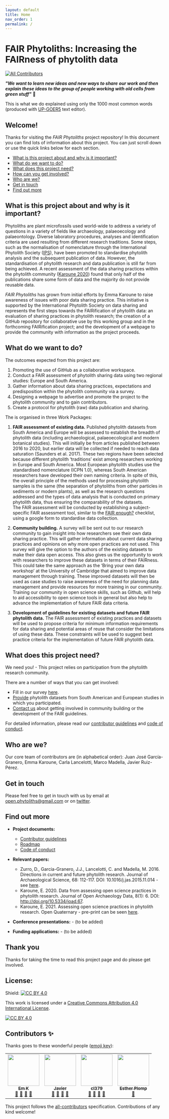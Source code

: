 ```yaml
---
layout: default
title: Home
nav_order: 1
permalink: /
---
```


# FAIR Phytoliths: Increasing the FAIRness of phytolith data
<!-- ALL-CONTRIBUTORS-BADGE:START - Do not remove or modify this section -->
[![All Contributors](https://img.shields.io/badge/all_contributors-4-orange.svg?style=flat-square)](#contributors-)
<!-- ALL-CONTRIBUTORS-BADGE:END -->

**_"We want to learn new ideas and new ways to share our work and then explain these ideas to the group of people working with old cells from green stuff"_** :seedling:

This is what we do explained using only the 1000 most common words (produced with [UP-GOER5](https://splasho.com/upgoer5/) text editor).

## Welcome!

Thanks for visiting the _FAIR Phytoliths_ project repository! In this document you can find lots of information about this project. You can just scroll down or use the quick links below for each section.

* [What is this project about and why is it important?](#what-is-this-project-about-and-why-is-it-important)
* [What do we want to do?](#what-do-we-want-to-do)
* [What does this project need?](#what-does-this-project-need)
* [How can you get involved?](#how-can-you-get-involved)
* [Who are we?](#who-are-we)
* [Get in touch](#get-in-touch)
* [Find out more](#find-out-more)

## What is this project about and why is it important?
Phytoliths are plant microfossils used world-wide to address a variety of questions in a variety of fields like archaeology, palaeoecology and palaeontology. Diverse laboratory procedures, analyses and identification criteria are used resulting from different research traditions. Some steps, such as the normalisation of nomenclature through the International Phytolith Society ([IPS](https://phytoliths.org/)), have been promoted to standardise phytolith analysis and the subsequent publication of data. However, the standardisation of phytolith research and data publication is still far from being achieved. A recent assessment of the data sharing practices within the phytolith community ([Karoune 2020](http://doi.org/10.5334/joad.67)) found that only half of the publications share some form of data and the majority do not provide reusable data.

*FAIR Phytoliths* has grown from initial efforts by Emma Karoune to raise awareness of issues with poor data sharing practice. This initiative is supported by the International Phytolith Society on data sharing and represents the first steps towards the FAIRification of phytolith data: an evaluation of sharing practices in phytolith research; the creation of a GitHub repository for collaborative use by this working group and in the forthcoming FAIRification project; and the development of a webpage to provide the community with information as the project proceeds.


## What do we want to do?
The outcomes expected from this project are:
1. Promoting the use of GitHub as a collaborative workspace.
2. Conduct a FAIR assessment of phytolith sharing data using two regional studies: Europe and South America.
3. Gather information about data sharing practices, expectations and predisposition within the phytolith community via a survey.
4. Designing a webpage to advertise and promote the project to the phytolith community and to gain contributors.
5. Create a protocol for phytolith (raw) data publication and sharing.

The is organised in three Work Packages:

1. **FAIR assessment of existing data.**
Published phytolith datasets from South America and Europe will be assessed to establish the breadth of phytolith data (including archaeological, palaeoecological and modern botanical studies). This will initially be from articles published between 2016 to 2020, but earlier data will be collected if needed to reach data saturation (Saunders et al. 2017). These two regions have been selected because different phytolith ‘traditions’ exist among researchers working in Europe and South America. Most European phytolith studies use the standardised nomenclature (ICPN 1.0), whereas South American researchers have developed their own naming criteria. In spite of this, the overall principle of the methods used for processing phytolith samples is the same (the separation of phytoliths from other particles in sediments or modern plants), as well as the research questions addressed and the types of data analysis that is conducted on primary phytolith data, thus ensuring the comparability of the datasets.  
The FAIR assessment will be conducted by establishing a subject-specific FAIR assessment tool, similar to the [FAIR enough?](https://docs.google.com/forms/d/e/1FAIpQLSf7t1Z9IOBoj5GgWqik8KnhtH3B819Ch6lD5KuAz7yn0I0Opw/viewform) checklist, using a google form to standardise data collection. 

2. **Community building.**
A survey will be sent out to our research community to gain insight into how researchers see their own data sharing practice. This will gather information about current data sharing practices and opinions on why more open practices are not used. This survey will give the option to the authors of the existing datasets to make their data open access. This also gives us the opportunity to work with researchers to improve these datasets in terms of their FAIRness. This could take the same approach as the ‘Bring your own data workshop’ at the University of Cambridge that aimed to improve data management through training. These improved datasets will then be used as case studies to raise awareness of the need for planning data management and provide resources for more training in our community. Training our community in open science skills, such as Github, will help to aid accessibility to open science tools in general but also help to advance the implementation of future FAIR data criteria. 

3. **Development of guidelines for existing datasets and future FAIR phytolith data.**
The FAIR assessment of existing practices and datasets will be used to propose criteria for minimum information requirements for data sharing and potential areas of reuse that consider the limitations of using these data. These constraints will be used to suggest best practice criteria for the implementation of future FAIR phytolith data.


## What does this project need?

We need you! - This project relies on participation from the phytolith research community. 

There are a number of ways that you can get involved:
* Fill in our survey [here](https://docs.google.com/forms/d/e/1FAIpQLScTsVzHZkX_JKfhvoZKCpvihooaWduw_s_qSXNbUL99DfSM-w/viewform).
* [Provide](mailto:open.phytoliths@gmail.com) phytolith datasets from South American and European studies in which you participated.
* [Contact us](#get-in-touch) about getting involved in community building or the development of the FAIR guidelines.

For detailed information, please read our [contributor guidelines](https://open-phytoliths.github.io//FAIR-phytoliths/CONTRIBUTING.html) and [code of conduct](https://open-phytoliths.github.io//FAIR-phytoliths/CODE_OF_CONDUCT.html).

## Who are we?
Our core team of contributors are (in alphabetical order): Juan José García-Granero, Emma Karoune, Carla Lancelotti, Marco Madella, Javier Ruiz-Pérez.

## Get in touch

Please feel free to get in touch with us by email at open.phytoliths@gmail.com or on [twitter](https://twitter.com/open_phytoliths).

## Find out more

* **Project documents:**
  *  [Contributor guidelines](https://open-phytoliths.github.io//FAIR-phytoliths/CONTRIBUTING.html)
  *  [Roadmap](https://open-phytoliths.github.io//FAIR-phytoliths/ROADMAP.html)
  *  [Code of conduct](https://open-phytoliths.github.io//FAIR-phytoliths/CODE_OF_CONDUCT.html)
* **Relevant papers:**
  *  Zurro, D., Garcia-Granero, J.J., Lancelotti, C. and Madella, M. 2016. Directions in current and future phytolith research. Journal of Archaeological Science, 68: 112-117. DOI: 10.1016/j.jas.2015.11.014 - see [here](https://www.researchgate.net/publication/289367919_Directions_in_current_and_future_phytolith_research).
  *  Karoune, E. 2020. Data from assessing open science practices in phytolith research. Journal of Open Archaeology Data, 8(1): 6. DOI: http://doi.org/10.5334/joad.67.
  *  Karoune, E. 2021. Assessing open science practices in phytolith research. Open Quaternary - pre-print can be seen [here](https://osf.io/fa7q3/).

* **Conference presentations:** - (to be added)

* **Funding applications:** - (to be added)


## Thank you
Thanks for taking the time to read this project page and do please get involved.


## License:
Shield: [![CC BY 4.0][cc-by-shield]][cc-by]

This work is licensed under a
[Creative Commons Attribution 4.0 International License][cc-by].

[![CC BY 4.0][cc-by-image]][cc-by]

[cc-by]: http://creativecommons.org/licenses/by/4.0/
[cc-by-image]: https://i.creativecommons.org/l/by/4.0/88x31.png
[cc-by-shield]: https://img.shields.io/badge/License-CC%20BY%204.0-lightgrey.svg

## Contributors ✨

Thanks goes to these wonderful people ([emoji key](https://allcontributors.org/docs/en/emoji-key)):

<!-- ALL-CONTRIBUTORS-LIST:START - Do not remove or modify this section -->
<!-- prettier-ignore-start -->
<!-- markdownlint-disable -->
<table>
  <tr>
    <td align="center"><a href="https://github.com/EKaroune"><img src="https://avatars.githubusercontent.com/u/58147174?v=4?s=100" width="100px;" alt=""/><br /><sub><b>Em K</b></sub></a><br /><a href="https://github.com/open-phytoliths/FAIR-phytoliths/commits?author=EKaroune" title="Documentation">📖</a> <a href="#ideas-EKaroune" title="Ideas, Planning, & Feedback">🤔</a> <a href="#projectManagement-EKaroune" title="Project Management">📆</a> <a href="https://github.com/open-phytoliths/FAIR-phytoliths/pulls?q=is%3Apr+reviewed-by%3AEKaroune" title="Reviewed Pull Requests">👀</a></td>
    <td align="center"><a href="https://github.com/jruizperez"><img src="https://avatars.githubusercontent.com/u/78536050?v=4?s=100" width="100px;" alt=""/><br /><sub><b>Javier</b></sub></a><br /><a href="https://github.com/open-phytoliths/FAIR-phytoliths/commits?author=jruizperez" title="Documentation">📖</a> <a href="#ideas-jruizperez" title="Ideas, Planning, & Feedback">🤔</a> <a href="#projectManagement-jruizperez" title="Project Management">📆</a> <a href="https://github.com/open-phytoliths/FAIR-phytoliths/pulls?q=is%3Apr+reviewed-by%3Ajruizperez" title="Reviewed Pull Requests">👀</a></td>
    <td align="center"><a href="https://github.com/cl379"><img src="https://avatars.githubusercontent.com/u/7315328?v=4?s=100" width="100px;" alt=""/><br /><sub><b>cl379</b></sub></a><br /><a href="https://github.com/open-phytoliths/FAIR-phytoliths/commits?author=cl379" title="Documentation">📖</a> <a href="#ideas-cl379" title="Ideas, Planning, & Feedback">🤔</a> <a href="#projectManagement-cl379" title="Project Management">📆</a> <a href="https://github.com/open-phytoliths/FAIR-phytoliths/pulls?q=is%3Apr+reviewed-by%3Acl379" title="Reviewed Pull Requests">👀</a></td>
    <td align="center"><a href="https://github.com/EstherPlomp"><img src="https://avatars.githubusercontent.com/u/46314469?v=4?s=100" width="100px;" alt=""/><br /><sub><b>Esther Plomp</b></sub></a><br /><a href="https://github.com/open-phytoliths/FAIR-phytoliths/pulls?q=is%3Apr+reviewed-by%3AEstherPlomp" title="Reviewed Pull Requests">👀</a></td>
  </tr>
</table>

<!-- markdownlint-restore -->
<!-- prettier-ignore-end -->

<!-- ALL-CONTRIBUTORS-LIST:END -->

This project follows the [all-contributors](https://github.com/all-contributors/all-contributors) specification. Contributions of any kind welcome!
